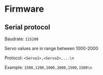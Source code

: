# Firmware

## Serial protocol
Baudrate: `115200`

Servo values are in range between 1000-2000

Protocol: `<Servo1>,<Servo2>,...\n`

Example: `1500,1200,1000,2000,1500,1500\n`